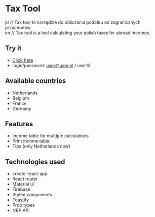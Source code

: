 # Tax Tool
pl // Tax tool to narzędzie do obliczania podatku od zagranicznych przychodów.<br/>
en // Tax tool is a tool calculating your polish taxes for abroad incomes.
## Try it
* [Click here](https://krywa5.github.io/tax-tool)
* login/password: user@user.pl / user12
## Available countries
* Netherlands
* Belgium
* France
* Germany
## Features
* Income table for multiple calculations
* Print income table
* Tips (only Netherlands now)
## Technologies used
* create-react-app
* React router
* Material UI
* Firebase
* Styled components
* Toastify
* Prop types
* NBP API
